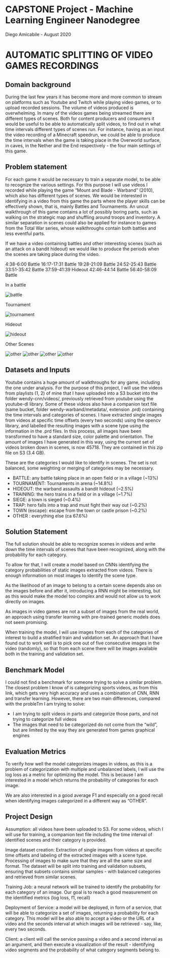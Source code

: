 # CAPSTONE Project - Machine Learning Engineer Nanodegree

Diego Amicabile - August 2020
# AUTOMATIC SPLITTING OF VIDEO GAMES RECORDINGS


## Domain background

During the last few years it has become more and more common to stream on platforms such as Youtube and Twitch while playing video games, or to upload recorded sessions. The volume of videos produced is overwhelming. In many of the videos games being streamed there are different types of scenes. Both for content producers and consumers it would be useful to be able to automatically split videos, to find out in what time intervals different types of scenes run. For instance, having as an input the video recording of a Minecraft speedrun, we could be able to produce the time intervals when the game is taking place in the Overworld surface, in caves, in the Nether and the End respectively - the four main settings of this game.

## Problem statement

For each game it would be necessary to train a separate model, to be able to recognize the various settings. For this purpose I will use videos I recorded while playing the game “Mount and Blade - Warband” (2010), which also has different types of scenes. We would be interested in identifying in a video from this game the parts where the player skills can be effectively shown, that is, mainly Battles and Tournaments. An uncut walkthrough of this game contains a lot of possibly boring parts, such as walking on the strategic map and shuffling around troops and inventory. A similar separation in scenes could also be applied for instance to games from the Total War series, whose walkthroughs contain both battles and less eventful parts.


If we have a video containing battles and other interesting scenes (such as an attack on a bandit hideout) we would like to produce the periods when the scenes are taking place during the video. 


4:38-6:00 Battle 
16:17-17:31 Battle
19:28-21:09 Battle 
24:52-25:43 Battle 
33:51-35:42 Battle 
37:59-41:39 Hideout 
42:46-44:14 Battle 
56:40-58:09 Battle 

In a battle

![battle](docimages/battle1.png)

Tournament

![tournament](docimages/tourn1.png)

Hideout
  
![hideout](docimages/hideout1.png)

Other Scenes

![other](docimages/other1.png)
![other](docimages/other2.png)
![other](docimages/other3.png)
![other](docimages/other4.png)

## Datasets and Inputs

Youtube contains a huge amount of walkthroughs for any game, including the one under analysis. For the purpose of this project, I will use the videos from playlists (1, 2) of mine that I have uploaded into a S3 bucket into the folder wendy-cnn/videos/,   previously retrieved from youtube using the youtube-dl library. Some of these videos also have a companion text file (same bucket, folder wendy-warband/metadata/, extension .prd) containing the time intervals and categories of scenes.
I have extracted single images from videos at specific time offsets (every two seconds) using the opencv library, and labelled the resulting images with a scene type using the information in the .prd files. In this process, all images have been transformed to have a standard size, color palette and orientation.
The amount of images I have generated in this way, using the current set of videos broken down in scenes, is now 45718. They are contained in this zip file on S3 (3.4 GB).


These are the categories I would like to identify in scenes. The set is not balanced, some weighting or merging of categories may be necessary.
* BATTLE: any battle taking place in an open field or in a village (~13%)
* TOURNAMENT: Tournaments in arena (~14.8%)
* HIDEOUT: the warband assaults a bandit hideout (~2.5%)
* TRAINING: the hero trains in a field or in a village (~1.7%)
* SIEGE: a town is sieged (~0.4%)
* TRAP: hero falls into a trap and must fight their way out (~0.2%)
* TOWN (escape): escape from the town or castle prison (~0.2%)
* OTHER : everything else (ca 67.6%)
 


## Solution Statement

The full solution should be able to recognize scenes in videos and write down the time intervals of scenes that have been recognized, along with the probability for each category.


To allow for that, I will create a model based on CNNs identifying the category probabilities of static images extracted from videos. There is enough information on most images to identify the scene type. 


 As the likelihood of an image to belong to a certain scene depends also on the images before and after it, introducing a  RNN might be interesting, but as this would make the model too complex and would not allow us to work directly on images.


As images in video games are not a subset of images from the real world, an approach using transfer learning with pre-trained generic models does not seem promising.


When training the model, I will use images from each of the categories of interest to build a stratified train and validation set. An approach that I have found out to work well is to pick one out of five consecutive images in the video (randomly), so that from each scene there will be images available both in the training and validation set.    
## Benchmark Model

I could not find a benchmark for someone trying to solve a similar problem.
The closest problem I know of is categorizing sports videos, as from this link, which gets very high accuracy and uses a combination of CNN, RNN and transfer learning. However, there are two main differences, compared with the probleTm I am trying to solve:


* I am trying to split videos in parts and categorize those parts, and not trying to categorize full videos
* The images that need to be categorized do not come from the “wild”, but are limited by the way they are generated from games graphical engines

## Evaluation Metrics


To verify how well the model categorizes images in videos, as this is a problem of categorization with multiple and unbalanced labels, I will use the log loss as a metric for optimizing the model. This is because I am interested in a model which returns the probability of categories for each image.


We are also interested in a good average F1 and especially on a good recall when identifying images categorized in a different way as “OTHER”.


## Project Design 

Assumption: all videos have been uploaded to S3. For some videos, which I will use for training, a companion text file including the time interval of identified scenes and their category is provided.


Image dataset creation:  Extraction of single images from videos at specific time offsets and labeling of the extracted images with a scene type. Processing of images to make sure that they are all the same size and format. The dataset will be split into training and validation subsets, ensuring that subsets contains similar samples - with balanced categories and retrieved from similar scenes.


Training Job: a neural network will be trained to identify the probability for each category of an image. Our goal is to reach a good measurement on the identified metrics (log loss, f1, recall)


Deployment of Service: a model will be deployed, in form of a service, that will be able to categorize a set of images, returning a probability for each category. 
This model will be also able to accept a video or the URL of a video and the seconds interval at which images will be retrieved -  say, like, every two seconds.


Client: a client will call the service passing a video and a second interval as an argument, and then execute a visualization of the result - identifying video segments and the probability of what category segments belong to.